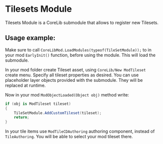 ﻿# Tilesets Module <!-- {docsify-ignore-all} -->
Tilesets Module is a CoreLib submodule that allows to register new Tilesets.

## Usage example:
Make sure to call `CoreLibMod.LoadModules(typeof(TileSetModule));` to in your mod `EarlyInit()` function, before using the module. This will load the submodule.

In your mod folder create Tileset asset, using `CoreLib/New ModTileset` create menu. Specify all tileset properties as desired. You can use placeholder layer objects provided with the submodule. They will be replaced at runtime.

Now in your mod `ModObjectLoaded(Object obj)` method write:
```cs
if (obj is ModTileset tileset)
{
    TileSetModule.AddCustomTileset(tileset);
    return;
}
```

In your tile items use `ModTileCDAuthoring` authoring component, instead of `TileAuthoring`. You will be able to select your mod tileset there.